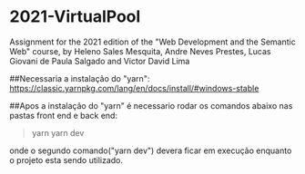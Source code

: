 # 2021-VirtualPool
Assignment for the 2021 edition of the "Web Development and the Semantic Web" course, by Heleno Sales Mesquita, Andre Neves Prestes, Lucas Giovani de Paula Salgado and Victor David Lima

##Necessaria a instalação do "yarn": https://classic.yarnpkg.com/lang/en/docs/install/#windows-stable

##Apos a instalação do "yarn" é necessario rodar os comandos abaixo nas pastas front end e back end:

> yarn
> yarn dev

onde o segundo comando("yarn dev") devera ficar em execução enquanto o projeto esta sendo utilizado.
